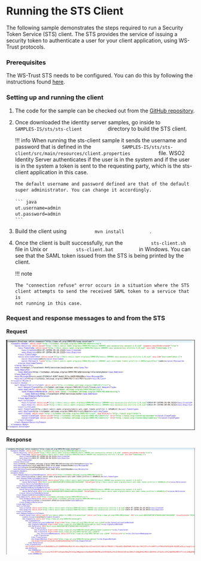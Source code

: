 # Running the STS Client

The following sample demonstrates the steps required to run a Security
Token Service (STS) client. The STS provides the service of issuing a
security token to authenticate a user for your client application, using
WS-Trust protocols.

### Prerequisites

The WS-Trust STS needs to be configured. You can do this by following
the instructions found
[here](../../learn/configuring-ws-trust-security-token-service).

### Setting up and running the client

1.  The code for the sample can be checked out from the [GitHub
    repository](https://github.com/wso2/samples-is).

2.  Once downloaded the identity server samples, go inside to
    `           SAMPLES-IS/sts/sts-client          `
    directory to build the STS client.  

    !!! info 
        When running the sts-client sample it sends the username and
        password that is defined in the
        `            SAMPLES-IS/sts/sts-client/src/main/resources/client.properties           `
        file. WSO2 Identity Server authenticates if the user is in the
        system and if the user is in the system a token is sent to the
        requesting party, which is the sts-client application in this case.

        The default username and password defined are that of the default
        super administrator. You can change it accordingly.

        ``` java
        ut.username=admin
        ut.password=admin
        ```

3.  Build the client using `           mvn install          ` .

4.  Once the client is built successfully, run the
    `           sts-client.sh          ` file in Unix or
    `           sts-client.bat          ` in Windows. You can see that
    the SAML token issued from the STS is being printed by the client.

    !!! note
    
        The "connection refuse" error occurs in a situation where the STS
        client attempts to send the received SAML token to a service that is
        not running in this case.
    

### Request and response messages to and from the STS

**Request**

![request-to-sts](../assets/img/using-wso2-identity-server/request-to-sts.png) 

**Response**

![response-from-sts](../assets/img/using-wso2-identity-server/response-from-sts.png) 
